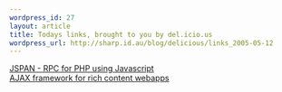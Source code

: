 ```yaml
--- 
wordpress_id: 27
layout: article
title: Todays links, brought to you by del.icio.us
wordpress_url: http://sharp.id.au/blog/delicious/links_2005-05-12
---
```

<a href="http://jpspan.sourceforge.net/wiki/doku.php">JSPAN - RPC for PHP using Javascript</a>
<br />
<a href="http://www.qwad.com.au/code/doku.php?id=qwad_framework">AJAX framework for rich content webapps</a>
<br />
